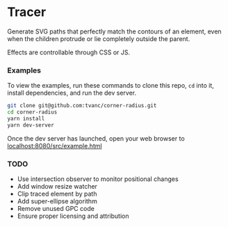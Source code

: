 # Tracer

Generate SVG paths that perfectly match the contours of an element, even when the children protrude or lie completely outside the parent.

Effects are controllable through CSS or JS.

### Examples

To view the examples, run these commands to clone this repo,
`cd` into it, install dependencies, and run the dev server.

```bash
git clone git@github.com:tvanc/corner-radius.git
cd corner-radius
yarn install
yarn dev-server
```

Once the dev server has launched, open your web browser to [localhost:8080/src/example.html](http://localhost:8080/src/example.html)

### TODO

- Use intersection observer to monitor positional changes
- Add window resize watcher
- Clip traced element by path
- Add super-ellipse algorithm
- Remove unused GPC code
- Ensure proper licensing and attribution
